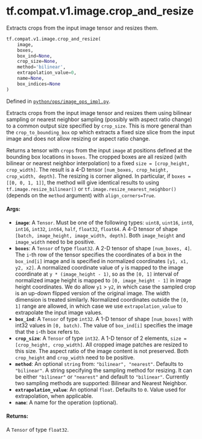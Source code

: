 <div itemscope itemtype="http://developers.google.com/ReferenceObject">
<meta itemprop="name" content="tf.compat.v1.image.crop_and_resize" />
<meta itemprop="path" content="Stable" />
</div>

# tf.compat.v1.image.crop_and_resize

Extracts crops from the input image tensor and resizes them.

``` python
tf.compat.v1.image.crop_and_resize(
    image,
    boxes,
    box_ind=None,
    crop_size=None,
    method='bilinear',
    extrapolation_value=0,
    name=None,
    box_indices=None
)
```



Defined in [`python/ops/image_ops_impl.py`](/code/stable/tensorflow/python/ops/image_ops_impl.py).

<!-- Placeholder for "Used in" -->

Extracts crops from the input image tensor and resizes them using bilinear
sampling or nearest neighbor sampling (possibly with aspect ratio change) to a
common output size specified by `crop_size`. This is more general than the
`crop_to_bounding_box` op which extracts a fixed size slice from the input image
and does not allow resizing or aspect ratio change.

Returns a tensor with `crops` from the input `image` at positions defined at the
bounding box locations in `boxes`. The cropped boxes are all resized (with
bilinear or nearest neighbor interpolation) to a fixed
`size = [crop_height, crop_width]`. The result is a 4-D tensor
`[num_boxes, crop_height, crop_width, depth]`. The resizing is corner aligned.
In particular, if `boxes = [[0, 0, 1, 1]]`, the method will give identical
results to using `tf.image.resize_bilinear()` or
`tf.image.resize_nearest_neighbor()`(depends on the `method` argument) with
`align_corners=True`.

#### Args:


* <b>`image`</b>: A `Tensor`. Must be one of the following types: `uint8`, `uint16`, `int8`, `int16`, `int32`, `int64`, `half`, `float32`, `float64`.
  A 4-D tensor of shape `[batch, image_height, image_width, depth]`.
  Both `image_height` and `image_width` need to be positive.
* <b>`boxes`</b>: A `Tensor` of type `float32`.
  A 2-D tensor of shape `[num_boxes, 4]`. The `i`-th row of the tensor
  specifies the coordinates of a box in the `box_ind[i]` image and is specified
  in normalized coordinates `[y1, x1, y2, x2]`. A normalized coordinate value of
  `y` is mapped to the image coordinate at `y * (image_height - 1)`, so as the
  `[0, 1]` interval of normalized image height is mapped to
  `[0, image_height - 1]` in image height coordinates. We do allow `y1` > `y2`, in
  which case the sampled crop is an up-down flipped version of the original
  image. The width dimension is treated similarly. Normalized coordinates
  outside the `[0, 1]` range are allowed, in which case we use
  `extrapolation_value` to extrapolate the input image values.
* <b>`box_ind`</b>: A `Tensor` of type `int32`.
  A 1-D tensor of shape `[num_boxes]` with int32 values in `[0, batch)`.
  The value of `box_ind[i]` specifies the image that the `i`-th box refers to.
* <b>`crop_size`</b>: A `Tensor` of type `int32`.
  A 1-D tensor of 2 elements, `size = [crop_height, crop_width]`. All
  cropped image patches are resized to this size. The aspect ratio of the image
  content is not preserved. Both `crop_height` and `crop_width` need to be
  positive.
* <b>`method`</b>: An optional `string` from: `"bilinear", "nearest"`. Defaults to `"bilinear"`.
  A string specifying the sampling method for resizing. It can be either
  `"bilinear"` or `"nearest"` and default to `"bilinear"`. Currently two sampling
  methods are supported: Bilinear and Nearest Neighbor.
* <b>`extrapolation_value`</b>: An optional `float`. Defaults to `0`.
  Value used for extrapolation, when applicable.
* <b>`name`</b>: A name for the operation (optional).


#### Returns:

A `Tensor` of type `float32`.
